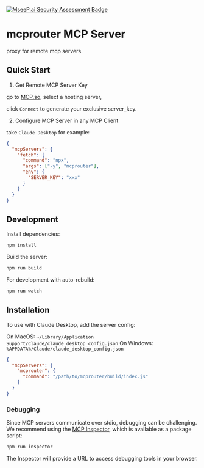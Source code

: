 [![MseeP.ai Security Assessment Badge](https://mseep.net/pr/chatmcp-mcp-server-router-badge.png)](https://mseep.ai/app/chatmcp-mcp-server-router)

# mcprouter MCP Server

proxy for remote mcp servers.

## Quick Start

1. Get Remote MCP Server Key

go to [MCP.so](https://mcp.so), select a hosting server,

click `Connect` to generate your exclusive server_key.

2. Configure MCP Server in any MCP Client

take `Claude Desktop` for example:

```json
{
  "mcpServers": {
    "fetch": {
      "command": "npx",
      "args": ["-y", "mcprouter"],
      "env": {
        "SERVER_KEY": "xxx"
      }
    }
  }
}
```

## Development

Install dependencies:

```bash
npm install
```

Build the server:

```bash
npm run build
```

For development with auto-rebuild:

```bash
npm run watch
```

## Installation

To use with Claude Desktop, add the server config:

On MacOS: `~/Library/Application Support/Claude/claude_desktop_config.json`
On Windows: `%APPDATA%/Claude/claude_desktop_config.json`

```json
{
  "mcpServers": {
    "mcprouter": {
      "command": "/path/to/mcprouter/build/index.js"
    }
  }
}
```

### Debugging

Since MCP servers communicate over stdio, debugging can be challenging. We recommend using the [MCP Inspector](https://github.com/modelcontextprotocol/inspector), which is available as a package script:

```bash
npm run inspector
```

The Inspector will provide a URL to access debugging tools in your browser.
